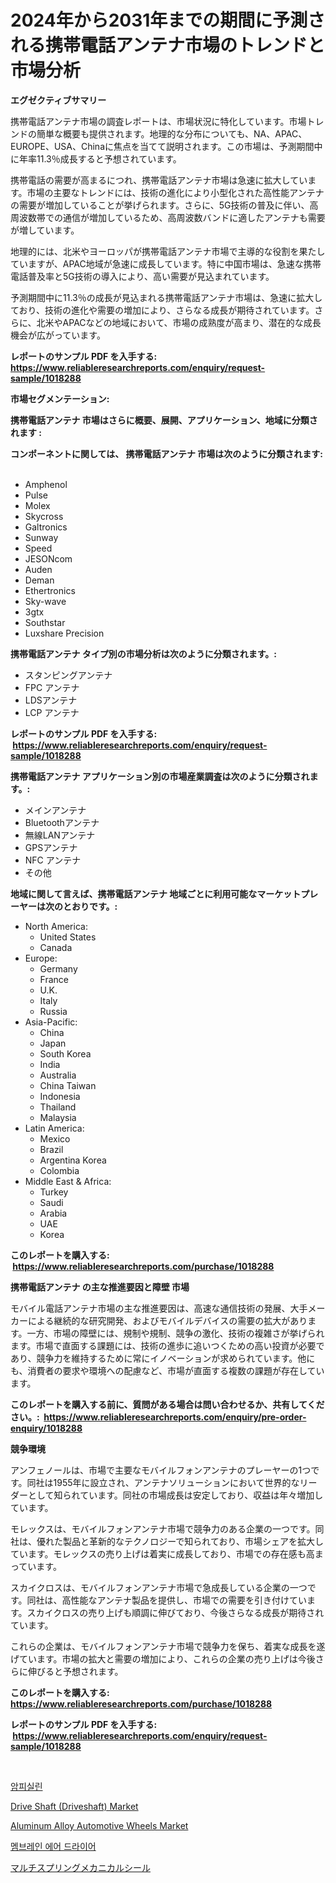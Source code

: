 <p><h1>2024年から2031年までの期間に予測される携帯電話アンテナ市場のトレンドと市場分析</h1></p><p><strong>エグゼクティブサマリー</strong></p>
<p><p>携帯電話アンテナ市場の調査レポートは、市場状況に特化しています。市場トレンドの簡単な概要も提供されます。地理的な分布についても、NA、APAC、EUROPE、USA、Chinaに焦点を当てて説明されます。この市場は、予測期間中に年率11.3％成長すると予想されています。</p><p>携帯電話の需要が高まるにつれ、携帯電話アンテナ市場は急速に拡大しています。市場の主要なトレンドには、技術の進化により小型化された高性能アンテナの需要が増加していることが挙げられます。さらに、5G技術の普及に伴い、高周波数帯での通信が増加しているため、高周波数バンドに適したアンテナも需要が増しています。</p><p>地理的には、北米やヨーロッパが携帯電話アンテナ市場で主導的な役割を果たしていますが、APAC地域が急速に成長しています。特に中国市場は、急速な携帯電話普及率と5G技術の導入により、高い需要が見込まれています。</p><p>予測期間中に11.3％の成長が見込まれる携帯電話アンテナ市場は、急速に拡大しており、技術の進化や需要の増加により、さらなる成長が期待されています。さらに、北米やAPACなどの地域において、市場の成熟度が高まり、潜在的な成長機会が広がっています。</p></p>
<p><strong>レポートのサンプル PDF を入手する: <a href="https://www.reliableresearchreports.com/enquiry/request-sample/1018288">https://www.reliableresearchreports.com/enquiry/request-sample/1018288</a></strong></p>
<p><strong>市場セグメンテーション:</strong></p>
<p><strong> 携帯電話アンテナ 市場はさらに概要、展開、アプリケーション、地域に分類されます :</strong></p>
<p><strong>コンポーネントに関しては、 携帯電話アンテナ 市場は次のように分類されます: &nbsp;</strong></p>
<p><ul><li>Amphenol</li><li>Pulse</li><li>Molex</li><li>Skycross</li><li>Galtronics</li><li>Sunway</li><li>Speed</li><li>JESONcom</li><li>Auden</li><li>Deman</li><li>Ethertronics</li><li>Sky-wave</li><li>3gtx</li><li>Southstar</li><li>Luxshare Precision</li></ul></p>
<p><strong> 携帯電話アンテナ タイプ別の市場分析は次のように分類されます。:</strong></p>
<p><ul><li>スタンピングアンテナ</li><li>FPC アンテナ</li><li>LDSアンテナ</li><li>LCP アンテナ</li></ul></p>
<p><strong>レポートのサンプル PDF を入手する: &nbsp;<a href="https://www.reliableresearchreports.com/enquiry/request-sample/1018288">https://www.reliableresearchreports.com/enquiry/request-sample/1018288</a></strong></p>
<p><strong> 携帯電話アンテナ アプリケーション別の市場産業調査は次のように分類されます。:</strong></p>
<p><ul><li>メインアンテナ</li><li>Bluetoothアンテナ</li><li>無線LANアンテナ</li><li>GPSアンテナ</li><li>NFC アンテナ</li><li>その他</li></ul></p>
<p><strong>地域に関して言えば、携帯電話アンテナ 地域ごとに利用可能なマーケットプレーヤーは次のとおりです。:</strong></p>
<p><ul>
    <li>
        North America:
        <ul>
            <li>United States</li>
            <li>Canada</li>
        </ul>
    </li>
    <li>
        Europe:
        <ul>
            <li>Germany</li>
            <li>France</li>
            <li>U.K.</li>
            <li>Italy</li>
            <li>Russia</li>
        </ul>
    </li>
    <li>
        Asia-Pacific:
        <ul>
            <li>China</li>
            <li>Japan</li>
            <li>South Korea</li>
            <li>India</li>
            <li>Australia</li>
            <li>China Taiwan</li>
            <li>Indonesia</li>
            <li>Thailand</li>
            <li>Malaysia</li>
        </ul>
    </li>
    <li>
        Latin America:
        <ul>
            <li>Mexico</li>
            <li>Brazil</li>
            <li>Argentina Korea</li>
            <li>Colombia</li>
        </ul>
    </li>
    <li>
        Middle East & Africa:
        <ul>
            <li>Turkey</li>
            <li>Saudi</li>
            <li>Arabia</li>
            <li>UAE</li>
            <li>Korea</li>
        </ul>
    </li>
    </ul></p>
<p><strong>このレポートを購入する: &nbsp;<a href="https://www.reliableresearchreports.com/purchase/1018288">https://www.reliableresearchreports.com/purchase/1018288</a></strong></p>
<p><strong>携帯電話アンテナ の主な推進要因と障壁 市場</strong></p>
<p><p>モバイル電話アンテナ市場の主な推進要因は、高速な通信技術の発展、大手メーカーによる継続的な研究開発、およびモバイルデバイスの需要の拡大があります。一方、市場の障壁には、規制や規制、競争の激化、技術の複雑さが挙げられます。市場で直面する課題には、技術の進歩に追いつくための高い投資が必要であり、競争力を維持するために常にイノベーションが求められています。他にも、消費者の要求や環境への配慮など、市場が直面する複数の課題が存在しています。</p></p>
<p><strong>このレポートを購入する前に、質問がある場合は問い合わせるか、共有してください。:&nbsp; <a href="https://www.reliableresearchreports.com/enquiry/pre-order-enquiry/1018288">https://www.reliableresearchreports.com/enquiry/pre-order-enquiry/1018288</a></strong></p>
<p><strong>競争環境</strong></p>
<p><p>アンフェノールは、市場で主要なモバイルフォンアンテナのプレーヤーの1つです。同社は1955年に設立され、アンテナソリューションにおいて世界的なリーダーとして知られています。同社の市場成長は安定しており、収益は年々増加しています。</p><p>モレックスは、モバイルフォンアンテナ市場で競争力のある企業の一つです。同社は、優れた製品と革新的なテクノロジーで知られており、市場シェアを拡大しています。モレックスの売り上げは着実に成長しており、市場での存在感も高まっています。</p><p>スカイクロスは、モバイルフォンアンテナ市場で急成長している企業の一つです。同社は、高性能なアンテナ製品を提供し、市場での需要を引き付けています。スカイクロスの売り上げも順調に伸びており、今後さらなる成長が期待されています。</p><p>これらの企業は、モバイルフォンアンテナ市場で競争力を保ち、着実な成長を遂げています。市場の拡大と需要の増加により、これらの企業の売り上げは今後さらに伸びると予想されます。</p></p>
<p><strong>このレポートを購入する: &nbsp; <a href="https://www.reliableresearchreports.com/purchase/1018288">https://www.reliableresearchreports.com/purchase/1018288</a></strong></p>
<p><strong>レポートのサンプル PDF を入手する: &nbsp;<a href="https://www.reliableresearchreports.com/enquiry/request-sample/1018288">https://www.reliableresearchreports.com/enquiry/request-sample/1018288</a></strong><strong></strong></p>
<p>&nbsp;</p>
<p><p><a href="https://medium.com/@m.arbadji/%EC%95%94%ED%94%BC%EC%8B%A4%EB%A6%B0-%EC%8B%9C%EC%9E%A5-%EC%8B%9C%EC%9E%A5-%EC%A0%90%EC%9C%A0%EC%9C%A8-%EC%8B%9C%EC%9E%A5-%EB%8F%99%ED%96%A5-%EB%B0%8F-%EB%AF%B8%EB%9E%98-%EC%84%B1%EC%9E%A5-%ED%83%90%EC%83%89-ef901fe7cc5f">암피실린</a></p><p><a href="https://github.com/beatblasta/Market-Research-Report-List-2/blob/main/drive-shaft-driveshaft-market.md">Drive Shaft (Driveshaft) Market</a></p><p><a href="https://github.com/angelajermaine/Market-Research-Report-List-2/blob/main/aluminum-alloy-automotive-wheels-market.md">Aluminum Alloy Automotive Wheels Market</a></p><p><a href="https://medium.com/@m.arbadji/%EB%A7%89-%EA%B3%B5%EA%B8%B0-%EA%B1%B4%EC%A1%B0%EA%B8%B0-%EC%8B%9C%EC%9E%A5-%EC%A0%84%EB%A7%9D-%EC%82%B0%EC%97%85-%EA%B0%9C%EC%9A%94-%EB%B0%8F-%EC%98%88%EC%B8%A1-2024%EB%85%84%EB%B6%80%ED%84%B0-2031%EB%85%84-0f04da5b784f">멤브레인 에어 드라이어</a></p><p><a href="https://medium.com/@gracielawharr/%E3%83%9E%E3%83%AB%E3%83%81%E3%82%B9%E3%83%97%E3%83%AA%E3%83%B3%E3%82%B0%E6%A9%9F%E6%A2%B0%E3%82%B7%E3%83%BC%E3%83%AB%E5%B8%82%E5%A0%B4-%E5%B8%82%E5%A0%B4%E3%82%B7%E3%82%A7%E3%82%A2-%E5%B8%82%E5%A0%B4%E3%83%88%E3%83%AC%E3%83%B3%E3%83%89-%E3%81%8A%E3%82%88%E3%81%B3%E5%B0%86%E6%9D%A5%E3%81%AE%E6%88%90%E9%95%B7%E3%82%92%E6%8E%A2%E3%82%8B-7671318d1ed4?postPublishedType=initial">マルチスプリングメカニカルシール</a></p></p>